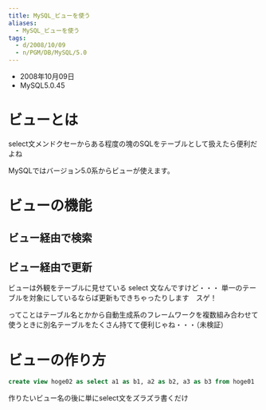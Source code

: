 ```yaml
---
title: MySQL_ビューを使う
aliases:
  - MySQL_ビューを使う
tags:
  - d/2008/10/09
  - n/PGM/DB/MySQL/5.0
---
```


- 2008年10月09日
- MySQL5.0.45

ビューとは
================================================================================
select文メンドクセーからある程度の塊のSQLをテーブルとして扱えたら便利だよね

MySQLではバージョン5.0系からビューが使えます。

ビューの機能
================================================================================
ビュー経由で検索
--------------------------------------------------------------------------------

ビュー経由で更新
--------------------------------------------------------------------------------
ビューは外観をテーブルに見せている select 文なんですけど・・・
単一のテーブルを対象にしているならば更新もできちゃったりします　スゲ！

ってことはテーブル名とかから自動生成系のフレームワークを複数組み合わせて使うときに別名テーブルをたくさん持てて便利じゃね・・・（未検証）


ビューの作り方
================================================================================

```sql
create view hoge02 as select a1 as b1, a2 as b2, a3 as b3 from hoge01
```

作りたいビュー名の後に単にselect文をズラズラ書くだけ

